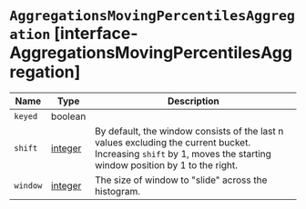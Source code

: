 # `AggregationsMovingPercentilesAggregation` [interface-AggregationsMovingPercentilesAggregation]

| Name | Type | Description |
| - | - | - |
| `keyed` | boolean | &nbsp; |
| `shift` | [integer](./integer.md) | By default, the window consists of the last n values excluding the current bucket. Increasing `shift` by 1, moves the starting window position by 1 to the right. |
| `window` | [integer](./integer.md) | The size of window to "slide" across the histogram. |

